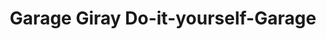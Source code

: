 ---
title: "Garage Giray Do-it-yourself-Garage"
url: /wuppenau/garage-giray-do-it-yourself-garage/
shop: Autowerkstatt
---